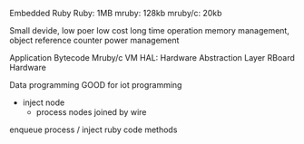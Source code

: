 Embedded Ruby
Ruby: 1MB
mruby: 128kb
mruby/c: 20kb


Small devide, low poer low cost
long time operation
memory management, object reference counter
power management

Application Bytecode
Mruby/c VM
HAL: Hardware Abstraction Layer
RBoard Hardware

Data programming GOOD for iot programming
* inject node
	* process nodes joined by wire


enqueue process / inject
ruby code methods
